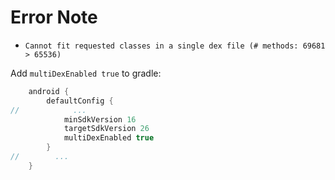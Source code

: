 # Error Note

- `Cannot fit requested classes in a single dex file (# methods: 69681 > 65536)`

Add `multiDexEnabled true` to gradle:
```groovy
    android {
        defaultConfig {
//            ...
            minSdkVersion 16
            targetSdkVersion 26
            multiDexEnabled true
        }
//        ...
    }
```